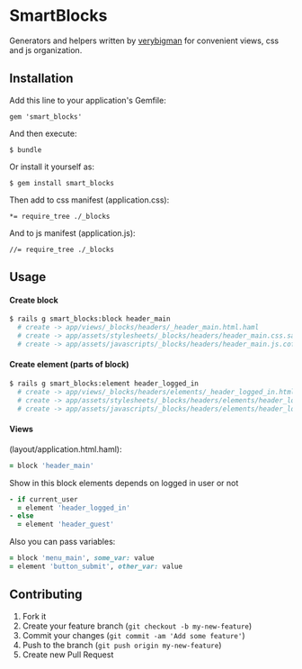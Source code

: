 # SmartBlocks

Generators and helpers written by <i class='icon-provider-github'></i> [verybigman](https://github.com/verybigman)</i> for convenient views, css and js organization.

## Installation

Add this line to your application's Gemfile:

    gem 'smart_blocks'

And then execute:

    $ bundle

Or install it yourself as:

    $ gem install smart_blocks
    
Then add to css manifest (application.css):

    *= require_tree ./_blocks
    
And to js manifest (application.js):

    //= require_tree ./_blocks

## Usage

#### Create block
``` bash
$ rails g smart_blocks:block header_main
  # create -> app/views/_blocks/headers/_header_main.html.haml
  # create -> app/assets/stylesheets/_blocks/headers/header_main.css.sass
  # create -> app/assets/javascripts/_blocks/headers/header_main.js.coffee
```

#### Create element (parts of block)

``` bash
$ rails g smart_blocks:element header_logged_in
  # create -> app/views/_blocks/headers/elements/_header_logged_in.html.haml
  # create -> app/assets/stylesheets/_blocks/headers/elements/header_logged_in.css.sass
  # create -> app/assets/javascripts/_blocks/headers/elements/header_logged_in.js.coffee
```

#### Views

(layout/application.html.haml):
``` ruby
= block 'header_main'
```
Show in this block elements depends on logged in user or not
``` ruby
- if current_user
  = element 'header_logged_in'
- else
  = element 'header_guest'
```

Also you can pass variables:
``` ruby
= block 'menu_main', some_var: value
= element 'button_submit', other_var: value
```

## Contributing

1. Fork it
2. Create your feature branch (`git checkout -b my-new-feature`)
3. Commit your changes (`git commit -am 'Add some feature'`)
4. Push to the branch (`git push origin my-new-feature`)
5. Create new Pull Request
